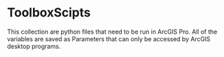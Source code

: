 # ToolboxScipts
This collection are python files that need to be run in ArcGIS Pro. All of the variables are saved as Parameters that can only be accessed by ArcGIS desktop programs.
